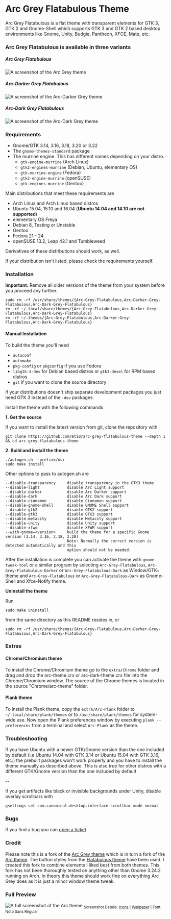 # Arc Grey Flatabulous Theme

Arc Grey Flatabulous is a flat theme with transparent elements for GTK 3, GTK 2 and Gnome-Shell which supports GTK 3 and GTK 2 based desktop environments like Gnome, Unity, Budgie, Pantheon, XFCE, Mate, etc.

### Arc Grey Flatabulous is available in three variants

##### Arc Grey Flatabulous

![A screenshot of the Arc Grey theme](http://i.imgur.com/oi7y9BP.jpg)

##### Arc-Darker Grey Flatabulous

![A screenshot of the Arc-Darker Grey theme](http://i.imgur.com/4BatNqe.jpg)

##### Arc-Dark Grey Flatabulous

![A screenshot of the Arc-Dark Grey theme](http://i.imgur.com/TnnCLKw.jpg)

### Requirements

* Gnome/GTK 3.14, 3.16, 3.18, 3.20 or 3.22
* The `gnome-themes-standard` package
* The murrine engine. This has different names depending on your distro.
  * `gtk-engine-murrine` (Arch Linux)
  * `gtk2-engines-murrine` (Debian, Ubuntu, elementary OS)
  * `gtk-murrine-engine` (Fedora)
  * `gtk2-engine-murrine` (openSUSE)
  * `gtk-engines-murrine` (Gentoo)

Main distributions that meet these requirements are

* Arch Linux and Arch Linux based distros
* Ubuntu 15.04, 15.10 and 16.04 (**Ubuntu 14.04 and 14.10 are not supported**)
* elementary OS Freya
* Debian 8, Testing or Unstable
* Gentoo
* Fedora 21 - 24
* openSUSE 13.2, Leap 42.1 and Tumbleweed

Derivatives of these distributions should work, as well.

If your distribution isn't listed, please check the requirements yourself.

### Installation

**Important:** Remove all older versions of the theme from your system before you proceed any further.

    sudo rm -rf /usr/share/themes/{Arc-Grey-Flatabulous,Arc-Darker-Grey-Flatabulous,Arc-Dark-Grey-Flatabulous}
    rm -rf ~/.local/share/themes/{Arc-Grey-Flatabulous,Arc-Darker-Grey-Flatabulous,Arc-Dark-Grey-Flatabulous}
    rm -rf ~/.themes/{Arc-Grey-Flatabulous,Arc-Darker-Grey-Flatabulous,Arc-Dark-Grey-Flatabulous}

#### Manual Installation

To build the theme you'll need
* `autoconf`
* `automake`
* `pkg-config` or `pkgconfig` if you use Fedora
* `libgtk-3-dev` for Debian based distros or `gtk3-devel` for RPM based distros
* `git` if you want to clone the source directory

If your distributions doesn't ship separate development packages you just need GTK 3 instead of the `-dev` packages.

Install the theme with the following commands

**1. Get the source**

If you want to install the latest version from git, clone the repository with

    git clone https://github.com/eti0/arc-grey-flatabulous-theme --depth 1 && cd arc-grey-flatabulous-theme

**2. Build and install the theme**

    ./autogen.sh --prefix=/usr
    sudo make install

Other options to pass to autogen.sh are

    --disable-transparency     disable transparency in the GTK3 theme
    --disable-light            disable Arc Light support
    --disable-darker           disable Arc Darker support
    --disable-dark             disable Arc Dark support
    --disable-cinnamon         disable Cinnamon support
    --disable-gnome-shell      disable GNOME Shell support
    --disable-gtk2             disable GTK2 support
    --disable-gtk3             disable GTK3 support
    --disable-metacity         disable Metacity support
    --disable-unity            disable Unity support
    --disable-xfwm             disable XFWM support
    --with-gnome=<version>     build the theme for a specific Gnome version (3.14, 3.16, 3.18, 3.20)
                               Note: Normally the correct version is detected automatically and this
                               option should not be needed.

After the installation is complete you can activate the theme with `gnome-tweak-tool` or a similar program by selecting `Arc-Grey-Flatabulous`, `Arc-Grey-Flatabulous-Darker` or `Arc-Grey-Flatabulous-Dark` as Window/GTK+ theme and `Arc-Grey-Flatabulous` or `Arc-Grey-Flatabulous-Dark` as Gnome-Shell and Xfce-Notify theme.

**Uninstall the theme**

Run

    sudo make uninstall

from the same directory as this README resides in, or

    sudo rm -rf /usr/share/themes/{Arc-Grey-Flatabulous,Arc-Darker-Grey-Flatabulous,Arc-Dark-Grey-Flatabulous}

### Extras

#### Chrome/Chromium theme
To install the Chrome/Chromium theme go to the `extra/Chrome` folder and drag and drop the arc-theme.crx or arc-dark-theme.crx file into the Chrome/Chromium window. The source of the Chrome themes is located in the source "Chrome/arc-theme" folder.

#### Plank theme
To install the Plank theme, copy the `extra/Arc-Plank` folder to `~/.local/share/plank/themes` or to `/usr/share/plank/themes` for system-wide use.
Now open the Plank preferences window by executing `plank --preferences` from a terminal and select `Arc-Plank` as the theme.

### Troubleshooting

If you have Ubuntu with a newer GTK/Gnome version than the one included by default (i.e Ubuntu 14.04 with GTK 3.14 or Ubuntu 15.04 with GTK 3.16, etc.) the prebuilt packages won't work properly and you have to install the theme manually as described above.
This is also true for other distros with a different GTK/Gnome version than the one included by default

--

If you get artifacts like black or invisible backgrounds under Unity, disable overlay scrollbars with

    gsettings set com.canonical.desktop.interface scrollbar-mode normal

### Bugs
If you find a bug you can [open a ticket](https://github.com/eti0/arc-grey-flatabulous-theme/issues)

### Credit
Please note this is a fork of the [Arc Grey theme](https://github.com/eti0/arc-grey-theme) which is in turn a fork of the [Arc theme](https://github.com/horst3180/arc-theme). The button styles from the [Flatabulous theme](https://github.com/anmoljagetia/Flatabulous) have been used. I created this fork to combine elements I liked best from both themes. This fork has not been thoroughly tested on anything other than Gnome 3.24.2 running on Arch. In theory this theme should work fine on everything Arc Grey does as it is just a minor window theme tweak.


### Full Preview
![A full screenshot of the Arc theme](http://i.imgur.com/VkhI2d5.png)
<sub>Screenshot Details: [Icons](https://github.com/eti0/arc-limon-icon-theme) | [Wallpaper](https://u.teknik.io/9S8IA.jpg) | Font: Noto Sans Regular</sub>
